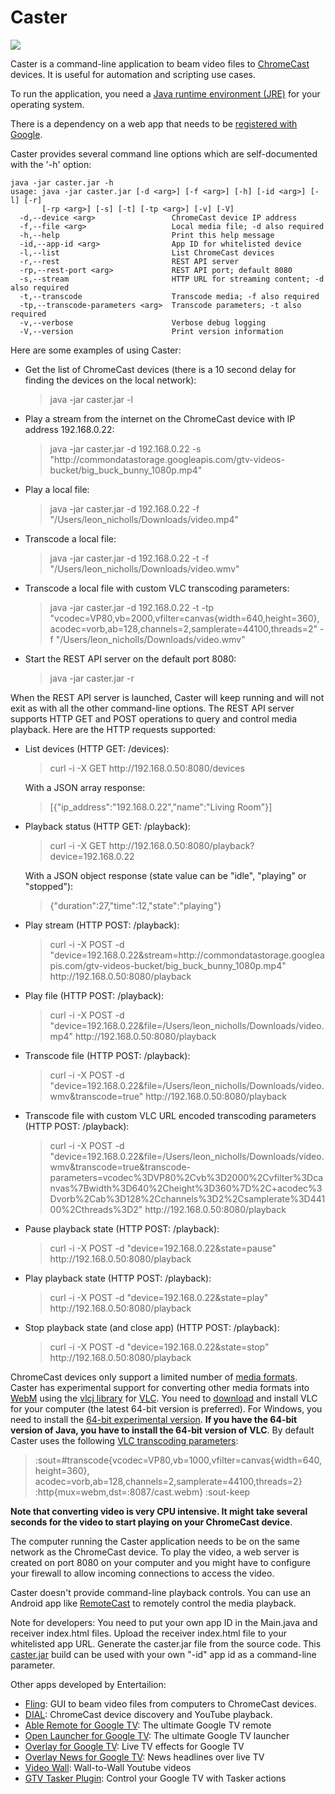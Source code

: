 Caster
======

<p><img src="http://chromecast.entertailion.com/chromecastanimation100.gif"/></p>

<p>Caster is a command-line application to beam video files to <a href="https://www.google.com/intl/en/chrome/devices/chromecast/">ChromeCast</a> devices. It is useful for automation and scripting use cases.</p>

<p>To run the application, you need a <a href="http://www.oracle.com/technetwork/java/javase/downloads/index.html">Java runtime environment (JRE)</a> for your operating system. </p>

<p>There is a dependency on a web app that needs to be <a href="https://developers.google.com/cast/whitelisting#whitelist-receiver">registered with Google</a>.</p>

Caster provides several command line options which are self-documented with the '-h' option:
```
java -jar caster.jar -h
usage: java -jar caster.jar [-d <arg>] [-f <arg>] [-h] [-id <arg>] [-l] [-r]
       [-rp <arg>] [-s] [-t] [-tp <arg>] [-v] [-V]
  -d,--device <arg>                 ChromeCast device IP address
  -f,--file <arg>                   Local media file; -d also required
  -h,--help                         Print this help message
  -id,--app-id <arg>                App ID for whitelisted device
  -l,--list                         List ChromeCast devices
  -r,--rest                         REST API server
  -rp,--rest-port <arg>             REST API port; default 8080
  -s,--stream                       HTTP URL for streaming content; -d also required
  -t,--transcode                    Transcode media; -f also required
  -tp,--transcode-parameters <arg>  Transcode parameters; -t also required
  -v,--verbose                      Verbose debug logging
  -V,--version                      Print version information

```

<p>Here are some examples of using Caster:
<ul>
<li>Get the list of ChromeCast devices (there is a 10 second delay for finding the devices on the local network):
<blockquote>
java -jar caster.jar -l
</blockquote>
</li>
<li>Play a stream from the internet on the ChromeCast device with IP address 192.168.0.22:
<blockquote>
java -jar caster.jar -d 192.168.0.22 -s "http://commondatastorage.googleapis.com/gtv-videos-bucket/big_buck_bunny_1080p.mp4"
</blockquote>
</li>
<li>Play a local file:
<blockquote>
java -jar caster.jar -d 192.168.0.22 -f "/Users/leon_nicholls/Downloads/video.mp4"
</blockquote>
</li>
<li>Transcode a local file:
<blockquote>
java -jar caster.jar -d 192.168.0.22 -t -f "/Users/leon_nicholls/Downloads/video.wmv"
</blockquote>
</li>
<li>Transcode a local file with custom VLC transcoding parameters:
<blockquote>
java -jar caster.jar -d 192.168.0.22 -t -tp "vcodec=VP80,vb=2000,vfilter=canvas{width=640,height=360}, acodec=vorb,ab=128,channels=2,samplerate=44100,threads=2" -f "/Users/leon_nicholls/Downloads/video.wmv"
</blockquote>
</li>
<li>Start the REST API server on the default port 8080:
<blockquote>
java -jar caster.jar -r
</blockquote>
</li>
</ul>

<p>
When the REST API server is launched, Caster will keep running and will not exit as with all the other command-line options. The REST API server supports HTTP GET and POST operations to query and control media playback.
Here are the HTTP requests supported:
<ul>
<li>List devices (HTTP GET: /devices):
<blockquote>
curl -i -X GET http://192.168.0.50:8080/devices
</blockquote>
With a JSON array response:
<blockquote>
[{"ip_address":"192.168.0.22","name":"Living Room"}]
</blockquote>
</li>
<li>Playback status (HTTP GET: /playback):
<blockquote>
curl -i -X GET http://192.168.0.50:8080/playback?device=192.168.0.22	
</blockquote>
With a JSON object response (state value can be "idle", "playing" or "stopped"):
<blockquote>
{"duration":27,"time":12,"state":"playing"}
</blockquote>
</li>
<li>Play stream (HTTP POST: /playback):
<blockquote>
curl -i -X POST -d "device=192.168.0.22&stream=http://commondatastorage.googleapis.com/gtv-videos-bucket/big_buck_bunny_1080p.mp4" http://192.168.0.50:8080/playback
</blockquote>
</li>
<li>Play file (HTTP POST: /playback):
<blockquote>
curl -i -X POST -d "device=192.168.0.22&file=/Users/leon_nicholls/Downloads/video.mp4" http://192.168.0.50:8080/playback
</blockquote>
</li>
<li>Transcode file (HTTP POST: /playback):
<blockquote>
curl -i -X POST -d "device=192.168.0.22&file=/Users/leon_nicholls/Downloads/video.wmv&transcode=true" http://192.168.0.50:8080/playback
</blockquote>
</li>
<li>Transcode file with custom VLC URL encoded transcoding parameters (HTTP POST: /playback):
<blockquote>
curl -i -X POST -d "device=192.168.0.22&file=/Users/leon_nicholls/Downloads/video.wmv&transcode=true&transcode-parameters=vcodec%3DVP80%2Cvb%3D2000%2Cvfilter%3Dcanvas%7Bwidth%3D640%2Cheight%3D360%7D%2C+acodec%3Dvorb%2Cab%3D128%2Cchannels%3D2%2Csamplerate%3D44100%2Cthreads%3D2" http://192.168.0.50:8080/playback
</blockquote>
</li>
<li>Pause playback state (HTTP POST: /playback):
<blockquote>
curl -i -X POST -d "device=192.168.0.22&state=pause" http://192.168.0.50:8080/playback
</blockquote>
</li>
<li>Play playback state (HTTP POST: /playback):
<blockquote>
curl -i -X POST -d "device=192.168.0.22&state=play" http://192.168.0.50:8080/playback
</blockquote>
</li>
<li>Stop playback state (and close app) (HTTP POST: /playback):
<blockquote>
curl -i -X POST -d "device=192.168.0.22&state=stop" http://192.168.0.50:8080/playback
</blockquote>
</li>
</ul>
</p>

<p>ChromeCast devices only support a limited number of <a href="https://developers.google.com/cast/supported_media_types">media formats</a>.
Caster has experimental support for converting other media formats into <a href="http://en.wikipedia.org/wiki/WebM">WebM</a> using the <a href="https://github.com/caprica/vlcj">vlcj library</a> for <a href="http://www.videolan.org/index.html">VLC</a>. 
You need to <a href="http://www.videolan.org/vlc/#download">download</a> and install VLC for your computer (the latest 64-bit version is preferred). For Windows, you need to install the <a href="http://download.videolan.org/pub/videolan/vlc/last/win64/">64-bit experimental version</a>. 
<b>If you have the 64-bit version of Java, you have to install the 64-bit version of VLC</b>. By default Caster uses the following <a href="http://www.videolan.org/doc/streaming-howto/en/ch03.html#id346868">VLC transcoding parameters</a>:
<blockquote>
:sout=#transcode{vcodec=VP80,vb=1000,vfilter=canvas{width=640,height=360}, acodec=vorb,ab=128,channels=2,samplerate=44100,threads=2} :http{mux=webm,dst=:8087/cast.webm} :sout-keep
</blockquote>
<b>Note that converting video is very CPU intensive. It might take several seconds for the video to start playing on your ChromeCast device</b>.
</p>

<p>The computer running the Caster application needs to be on the same network as the ChromeCast device. 
To play the video, a web server is created on port 8080 on your computer and you might have to configure your firewall to allow incoming connections to access the video.</p>

<p>Caster doesn't provide command-line playback controls. You can use an Android app like <a href="https://play.google.com/store/apps/details?id=com.benlc.camcast">RemoteCast</a> to remotely control the media playback.</p>

<p>Note for developers: You need to put your own app ID in the Main.java and receiver index.html files. Upload the receiver index.html file to your whitelisted app URL. Generate the caster.jar file from the source code.
This <a href="https://dl.dropboxusercontent.com/u/17958951/caster.jar">caster.jar</a> build can be used with your own "-id" app id as a command-line parameter.</p>

<p>Other apps developed by Entertailion:
<ul>
<li><a href="https://github.com/entertailion/Fling">Fling</a>: GUI to beam video files from computers to ChromeCast devices.</li> 
<li><a href="https://github.com/entertailion/DIAL">DIAL</a>: ChromeCast device discovery and YouTube playback.</li>
<li><a href="https://play.google.com/store/apps/details?id=com.entertailion.android.tvremote">Able Remote for Google TV</a>: The ultimate Google TV remote</li>
<li><a href="https://play.google.com/store/apps/details?id=com.entertailion.android.launcher">Open Launcher for Google TV</a>: The ultimate Google TV launcher</li>
<li><a href="https://play.google.com/store/apps/details?id=com.entertailion.android.overlay">Overlay for Google TV</a>: Live TV effects for Google TV</li>
<li><a href="https://play.google.com/store/apps/details?id=com.entertailion.android.overlaynews">Overlay News for Google TV</a>: News headlines over live TV</li>
<li><a href="https://play.google.com/store/apps/details?id=com.entertailion.android.videowall">Video Wall</a>: Wall-to-Wall Youtube videos</li>
<li><a href="https://play.google.com/store/apps/details?id=com.entertailion.android.tasker">GTV Tasker Plugin</a>: Control your Google TV with Tasker actions</li>
</ul>
</p>
